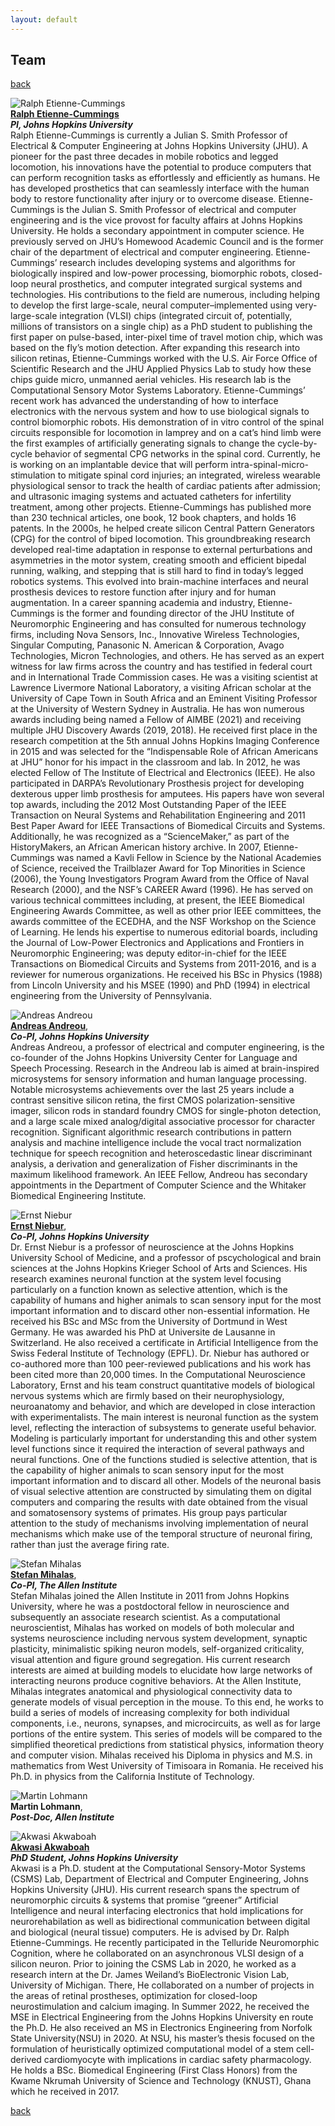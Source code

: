 ```yaml
---
layout: default
---
```


## Team

[back](./)

![Ralph Etienne-Cummings](/assets/img/etienne-cummings-ralph-300x300.png)<br>
**[Ralph Etienne-Cummings](https://engineering.jhu.edu/faculty/ralph-etienne-cummings/)** <br>
***PI, Johns Hopkins University*** <br>
Ralph Etienne-Cummings is currently a Julian S. Smith Professor of Electrical & Computer Engineering at Johns Hopkins University (JHU). A pioneer for the past three decades in mobile robotics and legged locomotion, his innovations have the potential to produce computers that can perform recognition tasks as effortlessly and efficiently as humans. He has developed prosthetics that can seamlessly interface with the human body to restore functionality after injury or to overcome disease. Etienne-Cummings is the Julian S. Smith Professor of electrical and computer engineering and is the vice provost for faculty affairs at Johns Hopkins University. He holds a secondary appointment in computer science. He previously served on JHU’s Homewood Academic Council and is the former chair of the department of electrical and computer engineering.
Etienne-Cummings’ research includes developing systems and algorithms for biologically inspired and low-power processing, biomorphic robots, closed-loop neural prosthetics, and computer integrated surgical systems and technologies. His contributions to the field are numerous, including helping to develop the first large-scale, neural computer–implemented using very-large-scale integration (VLSI) chips (integrated circuit of, potentially, millions of transistors on a single chip) as a PhD student to publishing the first paper on pulse-based, inter-pixel time of travel motion chip, which was based on the fly’s motion detection. After expanding this research into silicon retinas, Etienne-Cummings worked with the U.S. Air Force Office of Scientific Research and the JHU Applied Physics Lab to study how these chips guide micro, unmanned aerial vehicles. His research lab is the Computational Sensory Motor Systems Laboratory.
Etienne-Cummings’ recent work has advanced the understanding of how to interface electronics with the nervous system and how to use biological signals to control biomorphic robots. His demonstration of in vitro control of the spinal circuits responsible for locomotion in lamprey and on a cat’s hind limb were the first examples of artificially generating signals to change the cycle-by-cycle behavior of segmental CPG networks in the spinal cord. Currently, he is working on an implantable device that will perform intra-spinal-micro-stimulation to mitigate spinal cord injuries; an integrated, wireless wearable physiological sensor to track the health of cardiac patients after admission; and ultrasonic imaging systems and actuated catheters for infertility treatment, among other projects.
Etienne-Cummings has published more than 230 technical articles, one book, 12 book chapters, and holds 16 patents. In the 2000s, he helped create silicon Central Pattern Generators (CPG) for the control of biped locomotion. This groundbreaking research developed real-time adaptation in response to external perturbations and asymmetries in the motor system, creating smooth and efficient bipedal running, walking, and stepping that is still hard to find in today’s legged robotics systems. This evolved into brain-machine interfaces and neural prosthesis devices to restore function after injury and for human augmentation.
In a career spanning academia and industry, Etienne-Cummings is the former and founding director of the JHU Institute of Neuromorphic Engineering and has consulted for numerous technology firms, including Nova Sensors, Inc., Innovative Wireless Technologies, Singular Computing, Panasonic N. American & Corporation, Avago Technologies, Micron Technologies, and others. He has served as an expert witness for law firms across the country and has testified in federal court and in International Trade Commission cases. He was a visiting scientist at Lawrence Livermore National Laboratory, a visiting African scholar at the University of Cape Town in South Africa and an Eminent Visiting Professor at the University of Western Sydney in Australia.
He has won numerous awards including being named a Fellow of AIMBE (2021) and receiving multiple JHU Discovery Awards (2019, 2018). He received first place in the research competition at the 5th annual Johns Hopkins Imaging Conference in 2015 and was selected for the “Indispensable Role of African Americans at JHU” honor for his impact in the classroom and lab. In 2012, he was elected Fellow of The Institute of Electrical and Electronics (IEEE). He also participated in DARPA’s Revolutionary Prosthesis project for developing dexterous upper limb prosthesis for amputees. His papers have won several top awards, including the 2012 Most Outstanding Paper of the IEEE Transaction on Neural Systems and Rehabilitation Engineering and 2011 Best Paper Award for IEEE Transactions of Biomedical Circuits and Systems. Additionally, he was recognized as a “ScienceMaker,” as part of the HistoryMakers, an African American history archive. In 2007, Etienne-Cummings was named a Kavli Fellow in Science by the National Academies of Science, received the Trailblazer Award for Top Minorities in Science (2006), the Young Investigators Program Award from the Office of Naval Research (2000), and the NSF’s CAREER Award (1996).
He has served on various technical committees including, at present, the IEEE Biomedical Engineering Awards Committee, as well as other prior IEEE committees, the awards committee of the ECEDHA, and the NSF Workshop on the Science of Learning. He lends his expertise to numerous editorial boards, including the Journal of Low-Power Electronics and Applications and Frontiers in Neuromorphic Engineering; was deputy editor-in-chief for the IEEE Transactions on Biomedical Circuits and Systems from 2011-2016, and is a reviewer for numerous organizations.
He received his BSc in Physics (1988) from Lincoln University and his MSEE (1990) and PhD (1994) in electrical engineering from the University of Pennsylvania.


![Andreas Andreou](/assets/img/andreas-andreou-sq-300x300.png)<br>
**[Andreas Andreou](https://engineering.jhu.edu/ece/faculty/andreas-andreou/)**, <br>
***Co-PI, Johns Hopkins University*** <br>
Andreas Andreou, a professor of electrical and computer engineering, is the co-founder of the Johns Hopkins University Center for Language and Speech Processing. Research in the Andreou lab is aimed at brain-inspired microsystems for sensory information and human language processing. Notable microsystems achievements over the last 25 years include a contrast sensitive silicon retina, the first CMOS polarization-sensitive imager, silicon rods in standard foundry CMOS for single-photon detection, and a large scale mixed analog/digital associative processor for character recognition. Significant algorithmic research contributions in pattern analysis and machine intelligence include the vocal tract normalization technique for speech recognition and heteroscedastic linear discriminant analysis, a derivation and generalization of Fisher discriminants in the maximum likelihood framework.
An IEEE Fellow, Andreou has secondary appointments in the Department of Computer Science and the Whitaker Biomedical Engineering Institute.


![Ernst Niebur](/assets/img/Ernst.png)<br>
**[Ernst Niebur]()**, <br>
***Co-PI, Johns Hopkins University***<br>
Dr. Ernst Niebur is a professor of neuroscience at the Johns Hopkins University School of Medicine, and a professor of pscychological and brain sciences at the Johns Hopkins Krieger School of Arts and Sciences. His research examines neuronal function at the system level focusing particularly on a function known as selective attention, which is the capability of humans and higher animals to scan sensory input for the most important information and to discard other non-essential information.
He received his BSc and MSc from the University of Dortmund in West Germany. He was awarded his PhD at Universite de Lausanne in Switzerland. He also received a certificate in Artificial Intelligence from the Swiss Federal Institute of Technology (EPFL).
Dr. Niebur has authored or co-authored more than 100 peer-reviewed publications and his work has been cited more than 20,000 times.
In the Computational Neuroscience Laboratory, Ernst and his team construct quantitative models of biological nervous systems which are firmly based on their neurophysiology, neuroanatomy and behavior, and which are developed in close interaction with experimentalists. The main interest is neuronal function as the system level, reflecting the interaction of subsystems to generate useful behavior. Modeling is particularly important for understanding this and other system level functions since it required the interaction of several pathways and neural functions. One of the functions studied is selective attention, that is the capability of higher animals to scan sensory input for the most important information and to discard all other. Models of the neuronal basis of visual selective attention are constructed by simulating them on digital computers and comparing the results with date obtained from the visual and somatosensory systems of primates. His group pays particular attention to the study of mechanisms involving implementation of neural mechanisms which make use of the temporal structure of neuronal firing, rather than just the average firing rate.


![Stefan Mihalas](/assets/img/stefan_mihalas_148x148.png)<br>
**[Stefan Mihalas](https://alleninstitute.org/what-we-do/brain-science/about/team/staff-profiles/stefan-mihalas/)**, <br>
***Co-PI, The Allen Institute***<br>
Stefan Mihalas joined the Allen Institute in 2011 from Johns Hopkins University, where he was a postdoctoral fellow in neuroscience and subsequently an associate research scientist. As a computational neuroscientist, Mihalas has worked on models of both molecular and systems neuroscience including nervous system development, synaptic plasticity, minimalistic spiking neuron models, self-organized criticality, visual attention and figure ground segregation. His current research interests are aimed at building models to elucidate how large networks of interacting neurons produce cognitive behaviors. At the Allen Institute, Mihalas integrates anatomical and physiological connectivity data to generate models of visual perception in the mouse. To this end, he works to build a series of models of increasing complexity for both individual components, i.e., neurons, synapses, and microcircuits, as well as for large portions of the entire system. This series of models will be compared to the simplified theoretical predictions from statistical physics, information theory and computer vision. Mihalas received his Diploma in physics and M.S. in mathematics from West University of Timisoara in Romania. He received his Ph.D. in physics from the California Institute of Technology.


![Martin Lohmann](/assets/img/placeholder.png)<br>
**Martin Lohmann**, <br>
***Post-Doc, Allen Institute***<br>


![Akwasi Akwaboah](/assets/img/Akwasi_Akwaboah_320x320.png)<br>
**[Akwasi Akwaboah](https://adakwaboah.github.io)** <br>
***PhD Student, Johns Hopkins University*** <br>
Akwasi is a Ph.D. student at the Computational Sensory-Motor Systems (CSMS) Lab, Department of Electrical and Computer Engineering, Johns Hopkins University (JHU). His current research spans the spectrum of neuromorphic circuits & systems that promise “greener” Artificial Intelligence and neural interfacing electronics that hold implications for neurorehabilation as well as bidirectional communication between digital and biological (neural tissue) computers. He is advised by Dr. Ralph Etienne-Cummings. He recently participated in the Telluride Neuromorphic Cognition, where he collaborated on an asynchronous VLSI design of a silicon neuron. Prior to joining the CSMS Lab in 2020, he worked as a research intern at the Dr. James Weiland’s BioElectronic Vision Lab, University of Michigan. There, He collaborated on a number of projects in the areas of retinal prostheses, optimization for closed-loop neurostimulation and calcium imaging. In Summer 2022, he received the MSE in Electrical Engineering from the Johns Hopkins University en route the Ph.D. He also received an MS in Electronics Engineering from Norfolk State University(NSU) in 2020. At NSU, his master’s thesis focused on the formulation of heuristically optimized computational model of a stem cell-derived cardiomyocyte with implications in cardiac safety pharmacology. He holds a BSc. Biomedical Engineering (First Class Honors) from the Kwame Nkrumah University of Science and Technology (KNUST), Ghana which he received in 2017. 


[back](./)
